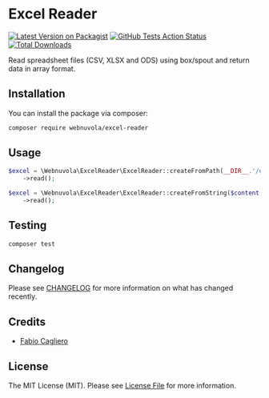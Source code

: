 # Excel Reader
[![Latest Version on Packagist](https://img.shields.io/packagist/v/webnuvola/excel-reader.svg?style=flat-square)](https://packagist.org/packages/webnuvola/excel-reader)
[![GitHub Tests Action Status](https://img.shields.io/github/workflow/status/webnuvola/excel-reader/Tests?label=tests)](https://github.com/webnuvola/excel-reader/actions?query=workflow%3ATests+branch%3Amain)
[![Total Downloads](https://img.shields.io/packagist/dt/webnuvola/excel-reader.svg?style=flat-square)](https://packagist.org/packages/webnuvola/excel-reader)

Read spreadsheet files (CSV, XLSX and ODS) using box/spout and return data in array format.

## Installation
You can install the package via composer:

```bash
composer require webnuvola/excel-reader
```

## Usage
```php
$excel = \Webnuvola\ExcelReader\ExcelReader::createFromPath(__DIR__.'/excel-file.xlsx')
    ->read();

$excel = \Webnuvola\ExcelReader\ExcelReader::createFromString($content, 'xlsx')
    ->read();
```

## Testing
```bash
composer test
```

## Changelog
Please see [CHANGELOG](CHANGELOG.md) for more information on what has changed recently.

## Credits
- [Fabio Cagliero](https://github.com/fab120)

## License
The MIT License (MIT). Please see [License File](LICENSE.md) for more information.
